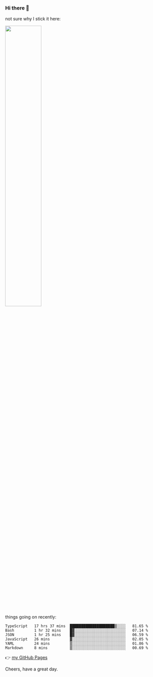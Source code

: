 ### Hi there 👋

not sure why I stick it here:

[<img width="48%" src="https://github-readme-stats.vercel.app/api?username=ykzhukian&show_icons=true&theme=dracula">](https://github.com/anuraghazra/github-readme-stats)


things going on recently:

<!--START_SECTION:waka-->

```text
TypeScript   17 hrs 37 mins  ████████████████████▒░░░░   81.65 %
Bash         1 hr 32 mins    █▓░░░░░░░░░░░░░░░░░░░░░░░   07.14 %
JSON         1 hr 25 mins    █▓░░░░░░░░░░░░░░░░░░░░░░░   06.59 %
JavaScript   26 mins         ▓░░░░░░░░░░░░░░░░░░░░░░░░   02.05 %
YAML         24 mins         ▒░░░░░░░░░░░░░░░░░░░░░░░░   01.86 %
Markdown     8 mins          ▒░░░░░░░░░░░░░░░░░░░░░░░░   00.69 %
```

<!--END_SECTION:waka-->

👉 [my GitHub Pages](https://ykzhukian.github.io)

Cheers, have a great day.


